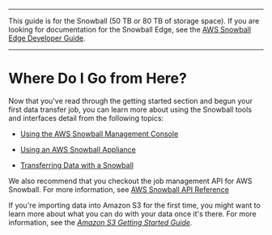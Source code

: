 --------

This guide is for the Snowball \(50 TB or 80 TB of storage space\)\. If you are looking for documentation for the Snowball Edge, see the [AWS Snowball Edge Developer Guide](http://docs.aws.amazon.com/snowball/latest/developer-guide/whatisedge.html)\.

--------

# Where Do I Go from Here?<a name="where-to"></a>

Now that you've read through the getting started section and begun your first data transfer job, you can learn more about using the Snowball tools and interfaces detail from the following topics:

+ [Using the AWS Snowball Management Console](using-console.md)

+ [Using an AWS Snowball Appliance](using-appliance.md)

+ [Transferring Data with a Snowball](using-appliance.md#snowball-data-transfer)

We also recommend that you checkout the job management API for AWS Snowball\. For more information, see [AWS Snowball API Reference](http://docs.aws.amazon.com/snowball/latest/api-reference/api-reference.html)

If you're importing data into Amazon S3 for the first time, you might want to learn more about what you can do with your data once it's there\. For more information, see the *[Amazon S3 Getting Started Guide](http://docs.aws.amazon.com/AmazonS3/latest/gsg/)\.*